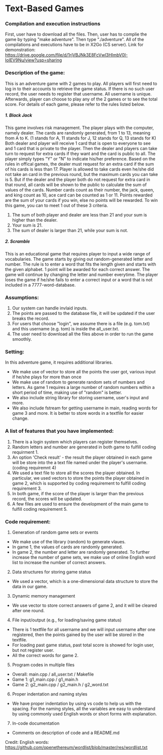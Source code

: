 # Text-Based Games

### Compilation and execution instructions
First, user have to download all the files. Then, user has to complie the game by typing "make adventure". Then type "./adventure". All of the compilations and executions have to be in X2Go (CS server).
Link for demonstration: https://drive.google.com/file/d/1rjVBJNk3E8FcVwl3HImbV0I-IoIEV9Nu/view?usp=sharing

### Description of the game:
This is an adventure game with 2 games to play. All players will first need to log in to their accounts to retrieve the game status. If there is no such user record, the user needs to register that username. All username is unique. Afterwards, player can choose to play any of the 2 games or to see the total score. For details of each game, please refer to the rules listed below.

##### 1. Black Jack
This game involves risk management. The player plays with the computer, namely dealer. The cards are randomly generated, from 1 to 13, meaning from A to K. (1 stands for A, 11 stands for J, 12 stands for Q, 13 stands for K) Both dealer and player will receive 1 card that is open to everyone to see and 1 card that is private to the player. Then the dealer and players can take turn to request for extra cards if they want and the card is public to all. The player simply types "Y" or "N" to indicate his/her preference. Based on the rules in offical games, the dealer must request for an extra card if the sum of his cards is less than 17. Player is allowed to take cards even he/she did not take an card in the previous round, but the maximum cards you can take is 5. But if the dealer and the player both do not request for extra card in that round, all cards will be shown to the public to calculate the sum of values of the cards. Number cards count as their number, the jack, queen, and king count as 10, ace card can be counted as 1 or 11. Points rewarded are the sum of your cards if you win, else no points will be rewarded. To win this game, you can to meet 1 out of these 3 criteria. 
1. The sum of both player and dealer are less than 21 and your sum is higher than the dealer. 
2. Your sum is 21. 
3. The sum of dealer is larger than 21, while your sum is not.

##### 2. Scramble
This is an educational game that requires player to input a wide range of vocabularies. The game starts by giving out random-generated letter and number. The rule is to enter a word that fits the length given and starts with the given alphabet. 1 point will be awarded for each correct answer. The game will continue by changing the letter and number everytime. The player loses the game if he/she fails to enter a correct input or a word that is not included in a 7777-word-database.

### Assumptions:
1. Our system can handle invlaid inputs.
2. The points are passed to the database file, it will be updated if the user breaks the record.
3. For users that choose "login", we assume there is a file (e.g. tom.txt) and this username (e.g. tom) is inside the all_user.txt.
4. The user need to download all the files above in order to run the game smoothly.

### Setting:
In this adventure game, it requires additional libraries. 
- We make use of vector to store all the points the user got, various input if he/she plays for more than once
- We make use of random to generate random sets of numbers and letters. As game 1 requires a large number of random numbers within a short period of time, making use of "random" is better.
- We also include string library for storing username, user's input and more.
- We also include fstream for getting username in main, reading words for game 3 and more. It is better to store words in a textfile for easier change. 

### A list of features that you have implemented: 
1.  There is a login system which players can register themselves.
2.  Random letters and number are generated in both game to fulfill coding requirment 1.
3.  An option 'Check result' - the result the player obtained in each game will be store into the a text file named under the player's username. (coding requiremnt 4)
4.  We used a text file to store all the scores the player obtained. In particular, we used vectors to store the points the player obtained in game 2, which is supported by    coding requirement to fulfill coding requirement 3.
5.  In both game, if the score of the player is larger than the previous record, the scores will be updated.
6.  A few files are used to ensure the development of the main game to fulfill coding requirement 5.

### Code requirement:
1. Generation of random game sets or events
- We make use of the library (random) to generate vlaues.
- In game 1, the values of cards are randomly generated. 
- In game 2, the number and letter are randomly generated. To further increase the number of game sets, we make use of online English word list to increase the number of correct answers.

2. Data structures for storing game status
- We used a vector, which is a one-dimensional data structure to store the data in our game.

3. Dynamic memory management
- We use vector to store correct answers of game 2, and it will be cleared after one round. 

4. File input/output (e.g., for loading/saving game status)
- There is 1 textfile for all username and we will input username after one registered, then the points gained by the user will be stored in the textfile.
- For loading past game status, past total score is showed for login user, but not register user.
- All the correct words for game 2.

5. Program codes in multiple files
- Overall: main.cpp / all_user.txt / Makefile
- Game 1: g1_main.cpp / g1_main.h
- Game 2: g2_main.cpp / g2_main.h / g2_word.txt

6. Proper indentation and naming styles
- We have proper indentation by using vs code to help us with the spacing. For the naming styles, all the variables are easy to understand by using commonly used English words or short forms with explanation.

7. In-code documentation
- Comments on description of code and a README.md

Credit: 
English words: https://github.com/openethereum/wordlist/blob/master/res/wordlist.txt
